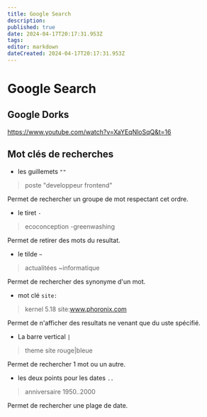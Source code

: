 ```yaml
---
title: Google Search
description: 
published: true
date: 2024-04-17T20:17:31.953Z
tags: 
editor: markdown
dateCreated: 2024-04-17T20:17:31.953Z
---
```


# Google Search

## Google Dorks
<https://www.youtube.com/watch?v=XaYEqNloSqQ&t=16>

## Mot clés de recherches

- les guillemets `""`

> poste "developpeur frontend"

Permet de rechercher un groupe de mot respectant cet ordre.

- le tiret `-`

> ecoconception -greenwashing

Permet de retirer des mots du resultat.
- le tilde `~`

> actualitées ~informatique

Permet de rechercher des synonyme d'un mot.

- mot clé `site:`

> kernel 5.18 site:www.phoronix.com

Permet de n'afficher des resultats ne venant que du uste spécifié.

- La barre vertical `|`


> theme site rouge|bleue

Permet de rechercher 1 mot ou un autre.

- les deux points pour les dates `..`

> anniversaire 1950..2000

Permet de rechercher une plage de date.

